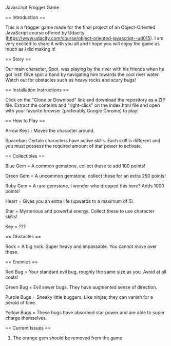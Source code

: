 Javascript Frogger Game

== Introduction ==

This is a frogger game made for the final project of an Object-Oriented JavaScript course offered by Udacity (https://www.udacity.com/course/object-oriented-javascript--ud015). I am very excited to share it with you all and I hope you will enjoy the game as much as I did making it!

== Story ==

Our main character, Spot, was playing by the river with his friends when he got lost! Give spot a hand by navigating him towards the cool river water. Watch out for obstacles such as heavy rocks and scary bugs!

== Installation Instructions ==

Click on the "Clone or Download" link and download the repository as a ZIP file. Extract the contents and "right-click" on the index.html file and open with your favorite browser (preferably Google Chrome) to play!

== How to Play == 

Arrow Keys : Moves the character around.

Spacebar: Certain characters have active skills. Each skill is different and you must possess the required amount of star power to activate.

== Collectibles ==

Blue Gem = A common gemstone, collect these to add 100 points!

Green Gem = A uncommon gemstone, collect these for an extra 250 points!

Ruby Gem = A rare gemstone, I wonder who dropped this here? Adds 1000 points!

Heart = Gives you an extra life (upwards to a maximum of 5).

Star = Mysterious and powerful energy. Collect these to use character skills!

Key = ???

== Obstacles ==

Rock = A big rock. Super heavy and impassable. You cannot move over these.

== Enemies == 

Red Bug = Your standard evil bug, roughly the same size as you. Avoid at all costs!

Green Bug = Evil sewer bugs. They have augmented sense of direction.

Purple Bugs = Sneaky little buggers. Like ninjas, they can vanish for a peroid of time.

Yellow Bugs = These bugs have absorbed star power and are able to super charge themselves.

== Current Issues ==

1. The orange gem should be removed from the game